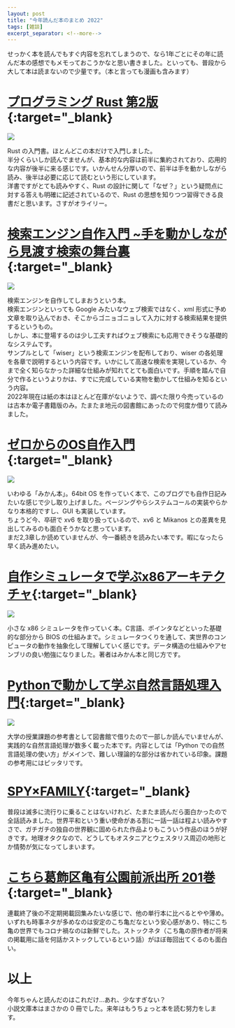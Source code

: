 ```yaml
---
layout: post
title: "今年読んだ本のまとめ 2022"
tags: [雑談]
excerpt_separator: <!--more-->
---
```


せっかく本を読んでもすぐ内容を忘れてしまうので、なら1年ごとにその年に読んだ本の感想でもメモっておこうかなと思い書きました。といっても、普段から大して本は読まないので少量です。（本と言っても漫画も含みます）

<!--more-->

# [プログラミング Rust 第2版](https://amzn.to/3I46kDt){:target="_blank}

<a href="https://www.amazon.co.jp/%E3%83%97%E3%83%AD%E3%82%B0%E3%83%A9%E3%83%9F%E3%83%B3%E3%82%B0Rust-%E7%AC%AC2%E7%89%88-Jim-Blandy/dp/4873119782?&linkCode=li2&tag=yotio-22&linkId=d496bc3c1f548c5bcf9fe5964bb01238&language=ja_JP&ref_=as_li_ss_il" target="_blank"><img border="0" src="//ws-fe.amazon-adsystem.com/widgets/q?_encoding=UTF8&ASIN=4873119782&Format=_SL160_&ID=AsinImage&MarketPlace=JP&ServiceVersion=20070822&WS=1&tag=yotio-22&language=ja_JP" ></a><img src="https://ir-jp.amazon-adsystem.com/e/ir?t=yotio-22&language=ja_JP&l=li2&o=9&a=4873119782" width="1" height="1" border="0" alt="" style="border:none !important; margin:0px !important;" />

Rust の入門書。ほとんどこの本だけで入門しました。  
半分くらいしか読んでませんが、基本的な内容は前半に集約されており、応用的な内容が後半に来る感じです。いかんせん分厚いので、前半は手を動かしながら読み、後半は必要に応じて読むという形にしています。  
洋書ですがとても読みやすく、Rust の設計に関して「なぜ？」という疑問点に対する答えも明確に記述されているので、Rust の思想を知りつつ習得できる良書だと思います。さすがオライリー。

# [検索エンジン自作入門 ~手を動かしながら見渡す検索の舞台裏](https://amzn.to/3WNXEoy){:target="_blank}

<a href="https://www.amazon.co.jp/%E6%A4%9C%E7%B4%A2%E3%82%A8%E3%83%B3%E3%82%B8%E3%83%B3%E8%87%AA%E4%BD%9C%E5%85%A5%E9%96%80-%E6%89%8B%E3%82%92%E5%8B%95%E3%81%8B%E3%81%97%E3%81%AA%E3%81%8C%E3%82%89%E8%A6%8B%E6%B8%A1%E3%81%99%E6%A4%9C%E7%B4%A2%E3%81%AE%E8%88%9E%E5%8F%B0%E8%A3%8F-%E5%B1%B1%E7%94%B0-%E6%B5%A9%E4%B9%8B/dp/4774167533?&linkCode=li2&tag=yotio-22&linkId=114d51a37ba68f5fb1659531aeb159e3&language=ja_JP&ref_=as_li_ss_il" target="_blank"><img border="0" src="//ws-fe.amazon-adsystem.com/widgets/q?_encoding=UTF8&ASIN=4774167533&Format=_SL160_&ID=AsinImage&MarketPlace=JP&ServiceVersion=20070822&WS=1&tag=yotio-22&language=ja_JP" ></a><img src="https://ir-jp.amazon-adsystem.com/e/ir?t=yotio-22&language=ja_JP&l=li2&o=9&a=4774167533" width="1" height="1" border="0" alt="" style="border:none !important; margin:0px !important;" />

検索エンジンを自作してしまおうという本。  
検索エンジンといっても Google みたいなウェブ検索ではなく、xml 形式に予め文章を取り込んでおき、そこからゴニョゴニョして入力に対する検索結果を提供するというもの。  
しかし、本に登場するのは少し工夫すればウェブ検索にも応用できそうな基礎的なシステムです。  
サンプルとして「wiser」という検索エンジンを配布しており、wiser の各処理を各章で説明するという内容です。いかにして高速な検索を実現しているか、今まで全く知らなかった詳細な仕組みが知れてとても面白いです。手順を踏んで自分で作るというよりかは、すでに完成している実物を動かして仕組みを知るという内容。  
2022年現在は紙の本はほとんど在庫がないようで、調べた限り今売っているのは古本か電子書籍版のみ。たまたま地元の図書館にあったので何度か借りて読みました。

# [ゼロからのOS自作入門](https://amzn.to/3PSsMRR){:target="_blank}

<a href="https://www.amazon.co.jp/%E3%82%BC%E3%83%AD%E3%81%8B%E3%82%89%E3%81%AEOS%E8%87%AA%E4%BD%9C%E5%85%A5%E9%96%80-%E5%86%85%E7%94%B0-%E5%85%AC%E5%A4%AA/dp/4839975868?&linkCode=li2&tag=yotio-22&linkId=276adf3b913a5eedd0a78317a503e983&language=ja_JP&ref_=as_li_ss_il" target="_blank"><img border="0" src="//ws-fe.amazon-adsystem.com/widgets/q?_encoding=UTF8&ASIN=4839975868&Format=_SL160_&ID=AsinImage&MarketPlace=JP&ServiceVersion=20070822&WS=1&tag=yotio-22&language=ja_JP" ></a><img src="https://ir-jp.amazon-adsystem.com/e/ir?t=yotio-22&language=ja_JP&l=li2&o=9&a=4839975868" width="1" height="1" border="0" alt="" style="border:none !important; margin:0px !important;" />

いわゆる「みかん本」。64bit OS を作っていく本で、このブログでも自作日記みたいな感じで少し取り上げました。ページングやらシステムコールの実装やらかなり本格的ですし、GUI も実装しています。  
ちょうど今、卒研で xv6 を取り扱っているので、xv6 と Mikanos との差異を見出してみるのも面白そうかなと思っています。  
まだ2,3章しか読めていませんが、今一番続きを読みたい本です。暇になったら早く読み進めたい。

# [自作シミュレータで学ぶx86アーキテクチャ](https://amzn.to/3I5fOOO){:target="_blank}

<a href="https://www.amazon.co.jp/%E8%87%AA%E4%BD%9C%E3%82%A8%E3%83%9F%E3%83%A5%E3%83%AC%E3%83%BC%E3%82%BF%E3%81%A7%E5%AD%A6%E3%81%B6x86%E3%82%A2%E3%83%BC%E3%82%AD%E3%83%86%E3%82%AF%E3%83%81%E3%83%A3-%E3%82%B3%E3%83%B3%E3%83%94%E3%83%A5%E3%83%BC%E3%82%BF%E3%81%8C%E5%8B%95%E3%81%8F%E4%BB%95%E7%B5%84%E3%81%BF%E3%82%92%E5%BE%B9%E5%BA%95%E7%90%86%E8%A7%A3-%E5%86%85%E7%94%B0%E5%85%AC%E5%A4%AA/dp/4839954747?&linkCode=li2&tag=yotio-22&linkId=fffeb9a59ed928591f636a90beef7ee3&language=ja_JP&ref_=as_li_ss_il" target="_blank"><img border="0" src="//ws-fe.amazon-adsystem.com/widgets/q?_encoding=UTF8&ASIN=4839954747&Format=_SL160_&ID=AsinImage&MarketPlace=JP&ServiceVersion=20070822&WS=1&tag=yotio-22&language=ja_JP" ></a><img src="https://ir-jp.amazon-adsystem.com/e/ir?t=yotio-22&language=ja_JP&l=li2&o=9&a=4839954747" width="1" height="1" border="0" alt="" style="border:none !important; margin:0px !important;" />

小さな x86 シミュレータを作っていく本。C言語、ポインタなどといった基礎的な部分から BIOS の仕組みまで。シミュレータつくりを通して、実世界のコンピュータの動作を抽象化して理解していく感じです。データ構造の仕組みやアセンブリの良い勉強になりました。著者はみかん本と同じ方です。

# [Pythonで動かして学ぶ自然言語処理入門](https://amzn.to/3C4Ww8p){:target="_blank}

<a href="https://www.amazon.co.jp/Python%E3%81%A7%E5%8B%95%E3%81%8B%E3%81%97%E3%81%A6%E5%AD%A6%E3%81%B6-%E8%87%AA%E7%84%B6%E8%A8%80%E8%AA%9E%E5%87%A6%E7%90%86%E5%85%A5%E9%96%80-%E6%9F%B3%E4%BA%95-%E5%AD%9D%E4%BB%8B/dp/4798156663?&linkCode=li2&tag=yotio-22&linkId=6ab0acee7c43b7764c99300e9a5bbdfd&language=ja_JP&ref_=as_li_ss_il" target="_blank"><img border="0" src="//ws-fe.amazon-adsystem.com/widgets/q?_encoding=UTF8&ASIN=4798156663&Format=_SL160_&ID=AsinImage&MarketPlace=JP&ServiceVersion=20070822&WS=1&tag=yotio-22&language=ja_JP" ></a><img src="https://ir-jp.amazon-adsystem.com/e/ir?t=yotio-22&language=ja_JP&l=li2&o=9&a=4798156663" width="1" height="1" border="0" alt="" style="border:none !important; margin:0px !important;" />

大学の授業課題の参考書として図書館で借りたので一部しか読んでいませんが、実践的な自然言語処理が数多く載った本です。内容としては「Python での自然言語処理の使い方」がメインで、難しい理論的な部分は省かれている印象。課題の参考用にはピッタリです。

# [SPY×FAMILY](https://amzn.to/3I4dQ0V){:target="_blank}

普段は滅多に流行りに乗ることはないけれど、たまたま読んだら面白かったので全話読みました。世界平和という重い使命がある割に一話一話は程よい読みやすさで、ガチガチの独自の世界観に固められた作品よりもこういう作品のほうが好きです。地理オタクなので、どうしてもオスタニアとウェスタリス周辺の地形とか情勢が気になってしまいます。

# [こちら葛飾区亀有公園前派出所 201巻](https://amzn.to/3vpwgS9){:target="_blank}

連載終了後の不定期掲載回集みたいな感じで、他の単行本に比べるとやや薄め。いずれも時事ネタが多めなのは安定のこち亀だなという安心感があり、特にこち亀の世界でもコロナ禍なのは新鮮でした。ストックネタ（こち亀の原作者が将来の掲載用に話を何話かストックしているという話）がほぼ毎回出てくるのも面白い。

# 以上

今年ちゃんと読んだのはこれだけ…あれ、少なすぎない？  
小説文庫本はまさかの 0 冊でした。来年はもうちょっと本を読む努力をします。

